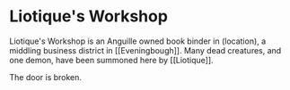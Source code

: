 # Liotique's Workshop

Liotique's Workshop is an Anguille owned book binder in (location), a middling business district in [[Eveningbough]]. Many dead creatures, and one demon, have been summoned here by [[Liotique]].

The door is broken.
